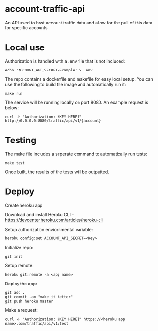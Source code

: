 # account-traffic-api
An API used to host account traffic data and allow for the pull of this data for specific accounts

# Local use

Authorization is handled with a .env file that is not included:

```
echo 'ACCOUNT_API_SECRET=Example' > .env
```

The repo contains a dockerfile and makefile for easy local setup. You can use the following to build the image 
and automatically run it:

```
make run
```

The service will be running locally on port 8080. An example request is below:

```
curl -H "Authorization: {KEY HERE}" http://0.0.0.0:8080/traffic/api/v1/{account}
```

# Testing

The make file includes a seperate command to automatically run tests:

```
make test
```

Once built, the results of the tests will be outputted. 

# Deploy

Create heroku app

Download and install Heroku CLI - https://devcenter.heroku.com/articles/heroku-cli

Setup authorization enviornmental variable:

```
heroku config:set ACCOUNT_API_SECRET=<Key>
```

Initialize repo:

```
git init
```

Setup remote:

```
heroku git:remote -a <app name>
```

Deploy the app:

```
git add .
git commit -am "make it better"
git push heroku master
```

Make a request:

```
curl -H "Authorization: {KEY HERE}" https://<heroku app name>.com/traffic/api/v1/test
```
